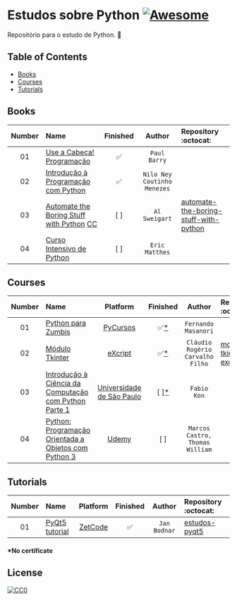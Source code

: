 # Estudos sobre Python [![Awesome](https://cdn.rawgit.com/sindresorhus/awesome/d7305f38d29fed78fa85652e3a63e154dd8e8829/media/badge.svg)](https://github.com/sindresorhus/awesome)

Repositório para o estudo de Python. :snake:

## Table of Contents

<!-- toc -->
  * [Books](#books)
  * [Courses](#courses)
  * [Tutorials](#tutorials)

<!-- toc stop -->

## Books
| Number | Name | Finished | Author | Repository :octocat: |
| :---: | :--- | :---: | :---: | :--- |
| 01 | [Use a Cabeça! Programação](http://amzn.to/2v2EbYl)| :white_check_mark: | `Paul Barry` |
| 02 | [Introdução à Programação com Python](http://amzn.to/2uHtIio)| :white_check_mark: | `Nilo Ney Coutinho Menezes` |
| 03 | [Automate the Boring Stuff with Python](http://amzn.to/2uCQVUy) [CC](https://automatetheboringstuff.com/)| [  ] | `Al Sweigart` |[automate-the-boring-stuff-with-python](https://github.com/pliniopereira/automate-the-boring-stuff-with-python)
| 04 | [Curso Intensivo de Python](http://amzn.to/2v2myru)| [  ] | `Eric Matthes` | []() 

## Courses
| Number | Name | Platform | Finished | Author | Repository :octocat: |
| :---: | :--- | :---: | :---: | :---: | :--- | 
| 01 | [Python para Zumbis](http://pycursos.com/python-para-zumbis/)|[PyCursos](http://pycursos.com/)| :white_check_mark:[*](#no-certificate)  |`Fernando Masanori`| []() 
| 02 | [Módulo Tkinter](https://www.youtube.com/playlist?list=PLesCEcYj003ShHnUT83gQEH6KtG8uysUE)|[eXcript](http://excript.com/)| :white_check_mark:[*](#no-certificate)  |`Cláudio Rogério Carvalho Filho`| [modulo-tkinter-excript](https://github.com/pliniopereira/modulo-tkinter-excript)
| 03 | [Introdução à Ciência da Computação com Python Parte 1](https://www.coursera.org/learn/ciencia-computacao-python-conceitos/home/welcome)|[Universidade de São Paulo](https://www.coursera.org/usp)|  [  ][*](#no-certificate) |`Fabio Kon`| []() 
| 04 | [Python: Programação Orientada a Objetos com Python 3](https://www.udemy.com/programacao-orientada-a-objetos-com-python)|[Udemy](https://www.udemy.com)|  [  ] |`Marcos Castro, Thomas William`| []() 


## Tutorials
| Number | Name | Platform | Finished | Author | Repository :octocat: |
| :---: | :--- | :---: | :---: | :---: | :--- | 
| 01 | [PyQt5 tutorial](http://zetcode.com/gui/pyqt5/)|[ZetCode](http://zetcode.com/)| :white_check_mark: |`Jan Bodnar`| [estudos-pyqt5](https://github.com/pliniopereira/estudos-pyqt5) 

<h4 id="*nocertificate">*No certificate</h4>

## License

[![CC0](http://mirrors.creativecommons.org/presskit/buttons/88x31/svg/cc-zero.svg)](https://creativecommons.org/publicdomain/zero/1.0/)

